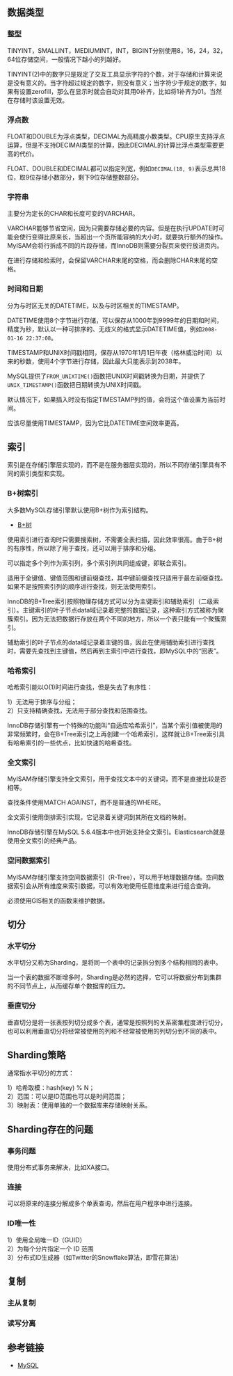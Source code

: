 <!--
date: 2022-02-20T22:34:12+08:00
lastmod: 2023-10-18T22:34:12+08:00
-->
## 数据类型

### 整型

TINYINT，SMALLINT，MEDIUMINT，INT，BIGINT分别使用8，16，24，32，64位存储空间，一般情况下越小的列越好。

TINYINT(2)中的数字只是规定了交互工具显示字符的个数，对于存储和计算来说是没有意义的。当字符超过规定的数字，则没有意义；当字符少于规定的数字，如果有设置zerofill，那么在显示时就会自动对其用0补齐，比如将1补齐为01。当然在存储时该设置无效。

### 浮点数

FLOAT和DOUBLE为浮点类型，DECIMAL为高精度小数类型。CPU原生支持浮点运算，但是不支持DECIMAl类型的计算，因此DECIMAL的计算比浮点类型需要更高的代价。

FLOAT、DOUBLE和DECIMAL都可以指定列宽，例如`DECIMAL(18, 9)`表示总共18位，取9位存储小数部分，剩下9位存储整数部分。

### 字符串

主要分为定长的CHAR和长度可变的VARCHAR。

VARCHAR能够节省空间，因为只需要存储必要的内容。但是在执行UPDATE时可能会使行变得比原来长，当超出一个页所能容纳的大小时，就要执行额外的操作。MyISAM会将行拆成不同的片段存储，而InnoDB则需要分裂页来使行放进页内。

在进行存储和检索时，会保留VARCHAR末尾的空格，而会删除CHAR末尾的空格。

### 时间和日期

分为与时区无关的DATETIME，以及与时区相关的TIMESTAMP。

DATETIME使用8个字节进行存储，可以保存从1000年到9999年的日期和时间，精度为秒，默认以一种可排序的、无歧义的格式显示DATETIME值，例如`2008-01-16 22:37:08`。

TIMESTAMP和UNIX时间戳相同，保存从1970年1月1日午夜（格林威治时间）以来的秒数，使用4个字节进行存储，因此最大只能表示到2038年。

MySQL提供了`FROM_UNIXTIME()`函数把UNIX时间戳转换为日期，并提供了`UNIX_TIMESTAMP()`函数把日期转换为UNIX时间戳。

默认情况下，如果插入时没有指定TIMESTAMP列的值，会将这个值设置为当前时间。

应该尽量使用TIMESTAMP，因为它比DATETIME空间效率更高。

## 索引

索引是在存储引擎层实现的，而不是在服务器层实现的，所以不同存储引擎具有不同的索引类型和实现。

### B+树索引

大多数MySQL存储引擎默认使用B+树作为索引结构。

* [B+树](/all/container_02_数据结构之树?id=b%e6%a0%91)

使用索引进行查询时只需要搜索树，不需要全表扫描，因此效率很高。由于B+树的有序性，所以除了用于查找，还可以用于排序和分组。

可以指定多个列作为索引列，多个索引列共同组成键，即联合索引。

适用于全键值、键值范围和键前缀查找，其中键前缀查找只适用于最左前缀查找。如果不是按照索引列的顺序进行查找，则无法使用索引。

InnoDB的B+Tree索引按照物理存储方式可以分为主键索引和辅助索引（二级索引）。主键索引的叶子节点data域记录着完整的数据记录，这种索引方式被称为聚簇索引。因为无法把数据行存放在两个不同的地方，所以一个表只能有一个聚簇索引。

辅助索引的叶子节点的data域记录着主键的值，因此在使用辅助索引进行查找时，需要先查找到主键值，然后再到主索引中进行查找，即MySQL中的“回表”。

### 哈希索引

哈希索引能以O(1)时间进行查找，但是失去了有序性：

1）无法用于排序与分组；<br>
2）只支持精确查找，无法用于部分查找和范围查找。

InnoDB存储引擎有一个特殊的功能叫“自适应哈希索引”，当某个索引值被使用的非常频繁时，会在B+Tree索引之上再创建一个哈希索引，这样就让B+Tree索引具有哈希索引的一些优点，比如快速的哈希查找。

### 全文索引

MyISAM存储引擎支持全文索引，用于查找文本中的关键词，而不是直接比较是否相等。

查找条件使用MATCH AGAINST，而不是普通的WHERE。

全文索引使用倒排索引实现，它记录着关键词到其所在文档的映射。

InnoDB存储引擎在MySQL 5.6.4版本中也开始支持全文索引。Elasticsearch就是使用全文索引的经典产品。

### 空间数据索引

MyISAM存储引擎支持空间数据索引（R-Tree），可以用于地理数据存储。空间数据索引会从所有维度来索引数据，可以有效地使用任意维度来进行组合查询。

必须使用GIS相关的函数来维护数据。

## 切分

### 水平切分

水平切分又称为Sharding，是将同一个表中的记录拆分到多个结构相同的表中。

当一个表的数据不断增多时，Sharding是必然的选择，它可以将数据分布到集群的不同节点上，从而缓存单个数据库的压力。

### 垂直切分

垂直切分是将一张表按列切分成多个表，通常是按照列的关系密集程度进行切分，也可以利用垂直切分将经常被使用的列和不经常被使用的列切分到不同的表中。

## Sharding策略

通常指水平切分的方式：

1）哈希取模：hash(key) % N；<br>
2）范围：可以是ID范围也可以是时间范围；<br>
3）映射表：使用单独的一个数据库来存储映射关系。

## Sharding存在的问题

### 事务问题

使用分布式事务来解决，比如XA接口。

### 连接

可以将原来的连接分解成多个单表查询，然后在用户程序中进行连接。

### ID唯一性

1）使用全局唯一ID（GUID）<br>
2）为每个分片指定一个 ID 范围<br>
3）分布式ID生成器（如Twitter的Snowflake算法，即雪花算法）

## 复制

### 主从复制

### 读写分离

## 参考链接

* [MySQL](http://www.cyc2018.xyz/%E6%95%B0%E6%8D%AE%E5%BA%93/MySQL.html)